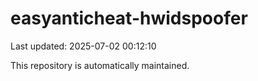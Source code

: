 # easyanticheat-hwidspoofer

Last updated: 2025-07-02 00:12:10

This repository is automatically maintained.
